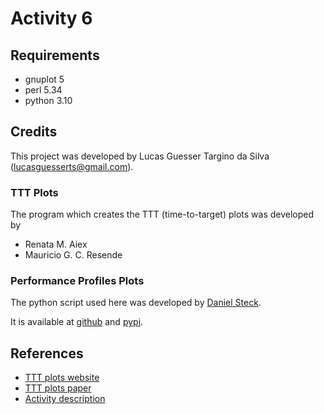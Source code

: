 # Activity 6

## Requirements

- gnuplot 5
- perl 5.34
- python 3.10

## Credits

This project was developed by Lucas Guesser Targino da Silva (lucasguesserts@gmail.com).

### TTT Plots

The program which creates the TTT (time-to-target) plots was developed by

- Renata M. Aiex
- Mauricio G. C. Resende

### Performance Profiles Plots

The python script used here was developed by [Daniel Steck](https://github.com/dmsteck).

It is available at [github](https://github.com/dmsteck/perfprof.py) and [pypi](https://pypi.org/project/perfprof/).

## References

- [TTT plots website](http://mauricio.resende.info/tttplots/)
- [TTT plots paper](./tttplots.pdf)
- [Activity description](./MO824_Atividade8_S1_2022.pdf)
